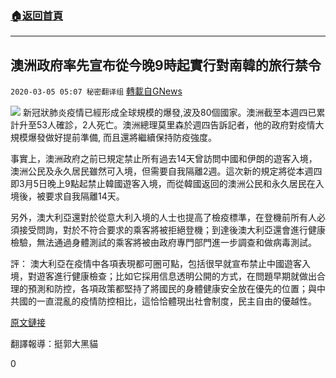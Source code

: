 ###  [:house:返回首頁](https://github.com/ourhimalayas/txt)
---

## 澳洲政府率先宣布從今晚9時起實行對南韓的旅行禁令
`2020-03-05 05:07 秘密翻译组` [轉載自GNews](https://gnews.org/zh-hant/131305/)

![](https://s3-ap-northeast-1.amazonaws.com/news.guo.offload.media/wp-content/uploads/2020/03/05050431/7A401463-EB9F-4395-8BB5-BBC716349B12.jpeg)
新冠狀肺炎疫情已經形成全球規模的爆發,波及80個國家。澳洲截至本週四已累計升至53人確診，2人死亡。澳洲總理莫里森於週四告訴記者，他的政府對疫情大規模爆發做好提前準備, 而且還將繼續保持防疫強度。

事實上，澳洲政府之前已規定禁止所有過去14天曾訪問中國和伊朗的遊客入境，澳洲公民及永久居民雖然可入境，但需要自我隔離2週。這次新的規定將從本週四即3月5日晚上9點起禁止韓國遊客入境，而從韓國返回的澳洲公民和永久居民在入境後，被要求自我隔離14天。

另外，澳大利亞還對於從意大利入境的人士也提高了檢疫標準，在登機前所有人必須接受問詢，對於不符合要求的乘客將被拒絕登機；到達後澳大利亞還會進行健康檢驗，無法通過身體測試的乘客將被由政府專門部門進一步調查和做病毒測試。

評： 澳大利亞在疫情中各項表現都可圈可點，包括很早就宣布禁止中國遊客入境，對遊客進行健康檢查；比如它採用信息透明公開的方式，在問題早期就做出合理的預測和防控，各項政策都堅持了將國民的身體健康安全放在優先的位置；與中共國的一直混亂的疫情防控相比，這恰恰體現出社會制度，民主自由的優越性。

[原文鏈接](https://www.sbs.com.au/news/australia-bans-travellers-from-south-korea-in-effort-to-curtail-coronavirus-spread)

翻譯報導：挺郭大黑貓

0
